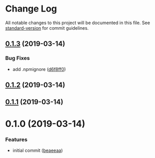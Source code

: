 # Change Log

All notable changes to this project will be documented in this file. See [standard-version](https://github.com/conventional-changelog/standard-version) for commit guidelines.

## [0.1.3](https://github.com/angeloashmore/gatsby-source-arcgis-feature-service/compare/v0.1.2...v0.1.3) (2019-03-14)


### Bug Fixes

* add .npmignore ([d6f8ff0](https://github.com/angeloashmore/gatsby-source-arcgis-feature-service/commit/d6f8ff0))



## [0.1.2](https://github.com/angeloashmore/gatsby-source-arcgis-feature-service/compare/v0.1.1...v0.1.2) (2019-03-14)



## [0.1.1](https://github.com/angeloashmore/gatsby-source-arcgis-feature-service/compare/v0.1.0...v0.1.1) (2019-03-14)



# 0.1.0 (2019-03-14)


### Features

* initial commit ([beaeeaa](https://github.com/angeloashmore/gatsby-source-arcgis-feature-service/commit/beaeeaa))
